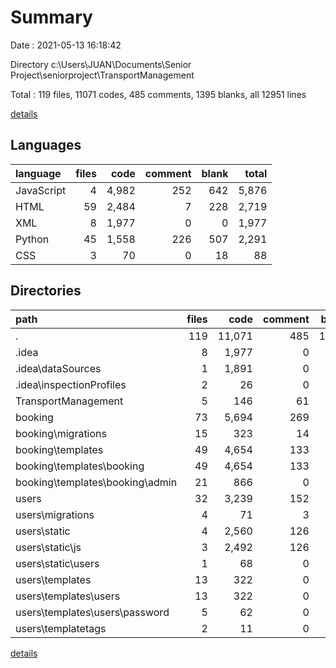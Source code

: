 # Summary

Date : 2021-05-13 16:18:42

Directory c:\Users\JUAN\Documents\Senior Project\seniorproject\TransportManagement

Total : 119 files,  11071 codes, 485 comments, 1395 blanks, all 12951 lines

[details](details.md)

## Languages
| language | files | code | comment | blank | total |
| :--- | ---: | ---: | ---: | ---: | ---: |
| JavaScript | 4 | 4,982 | 252 | 642 | 5,876 |
| HTML | 59 | 2,484 | 7 | 228 | 2,719 |
| XML | 8 | 1,977 | 0 | 0 | 1,977 |
| Python | 45 | 1,558 | 226 | 507 | 2,291 |
| CSS | 3 | 70 | 0 | 18 | 88 |

## Directories
| path | files | code | comment | blank | total |
| :--- | ---: | ---: | ---: | ---: | ---: |
| . | 119 | 11,071 | 485 | 1,395 | 12,951 |
| .idea | 8 | 1,977 | 0 | 0 | 1,977 |
| .idea\dataSources | 1 | 1,891 | 0 | 0 | 1,891 |
| .idea\inspectionProfiles | 2 | 26 | 0 | 0 | 26 |
| TransportManagement | 5 | 146 | 61 | 52 | 259 |
| booking | 73 | 5,694 | 269 | 854 | 6,817 |
| booking\migrations | 15 | 323 | 14 | 86 | 423 |
| booking\templates | 49 | 4,654 | 133 | 533 | 5,320 |
| booking\templates\booking | 49 | 4,654 | 133 | 533 | 5,320 |
| booking\templates\booking\admin | 21 | 866 | 0 | 80 | 946 |
| users | 32 | 3,239 | 152 | 484 | 3,875 |
| users\migrations | 4 | 71 | 3 | 20 | 94 |
| users\static | 4 | 2,560 | 126 | 338 | 3,024 |
| users\static\js | 3 | 2,492 | 126 | 322 | 2,940 |
| users\static\users | 1 | 68 | 0 | 16 | 84 |
| users\templates | 13 | 322 | 0 | 17 | 339 |
| users\templates\users | 13 | 322 | 0 | 17 | 339 |
| users\templates\users\password | 5 | 62 | 0 | 0 | 62 |
| users\templatetags | 2 | 11 | 0 | 5 | 16 |

[details](details.md)